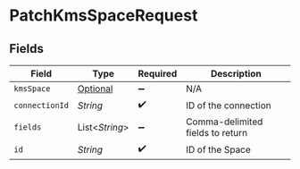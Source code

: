 # PatchKmsSpaceRequest


## Fields

| Field                                                 | Type                                                  | Required                                              | Description                                           |
| ----------------------------------------------------- | ----------------------------------------------------- | ----------------------------------------------------- | ----------------------------------------------------- |
| `kmsSpace`                                            | [Optional<KmsSpace>](../../models/shared/KmsSpace.md) | :heavy_minus_sign:                                    | N/A                                                   |
| `connectionId`                                        | *String*                                              | :heavy_check_mark:                                    | ID of the connection                                  |
| `fields`                                              | List<*String*>                                        | :heavy_minus_sign:                                    | Comma-delimited fields to return                      |
| `id`                                                  | *String*                                              | :heavy_check_mark:                                    | ID of the Space                                       |
